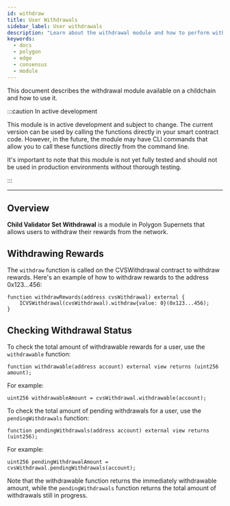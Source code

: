 ```yaml
---
id: withdraw
title: User Withdrawals
sidebar_label: User withdrawals
description: "Learn about the withdrawal module and how to perform withdrawals."
keywords:
  - docs
  - polygon
  - edge
  - consensus
  - module
---
```


This document describes the withdrawal module available on a childchain and how to use it.

:::caution In active development

This module is in active development and subject to change. The current version can be used by calling the functions directly in your smart contract code. However, in the future, the module may have CLI commands that allow you to call these functions directly from the command line.

It's important to note that this module is not yet fully tested and should not be used in production environments without thorough testing.

:::

---

## Overview

**Child Validator Set Withdrawal** is a module in Polygon Supernets that allows users to withdraw their rewards from the network.

## Withdrawing Rewards

The `withdraw` function is called on the CVSWithdrawal contract to withdraw rewards. Here's an example of how to withdraw rewards to the address 0x123...456:

```solidity
function withdrawRewards(address cvsWithdrawal) external {
    ICVSWithdrawal(cvsWithdrawal).withdraw{value: 0}(0x123...456);
}
```

## Checking Withdrawal Status

To check the total amount of withdrawable rewards for a user, use the `withdrawable` function:

```solidity
function withdrawable(address account) external view returns (uint256 amount);
```

For example:

```solidity
uint256 withdrawableAmount = cvsWithdrawal.withdrawable(account);
```

To check the total amount of pending withdrawals for a user, use the `pendingWithdrawals` function:

```solidity
function pendingWithdrawals(address account) external view returns (uint256);
```

For example:

```solidity
uint256 pendingWithdrawalAmount = cvsWithdrawal.pendingWithdrawals(account);
```

Note that the withdrawable function returns the immediately withdrawable amount, while the `pendingWithdrawals` function returns the total amount of withdrawals still in progress.
